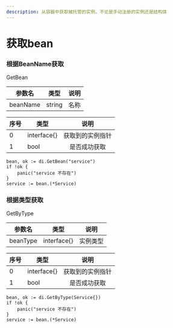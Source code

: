 ```yaml
---
description: 从容器中获取被托管的实例，不论是手动注册的实例还是结构体
---
```


# 获取bean

### 根据BeanName获取

GetBean

| 参数名      | 类型     |  说明 |
| -------- | ------ | :-: |
| beanName | string |  名称 |

| 序号 | 类型          |    说明    |
| -- | ----------- | :------: |
| 0  | interface{} | 获取到的实例指针 |
| 1  | bool        |  是否成功获取  |

```
bean, ok := di.GetBean("service")
if !ok {
	panic("service 不存在")
}
service := bean.(*Service)
```

### 根据类型获取

GetByType

| 参数名      | 类型          |  说明  |
| -------- | ----------- | :--: |
| beanType | interface{} | 实例类型 |

| 序号 | 类型          |    说明    |
| -- | ----------- | :------: |
| 0  | interface{} | 获取到的实例指针 |
| 1  | bool        |  是否成功获取  |

```
bean, ok := di.GetByType(Service{})
if !ok {
	panic("service 不存在")
}
service := bean.(*Service)
```

